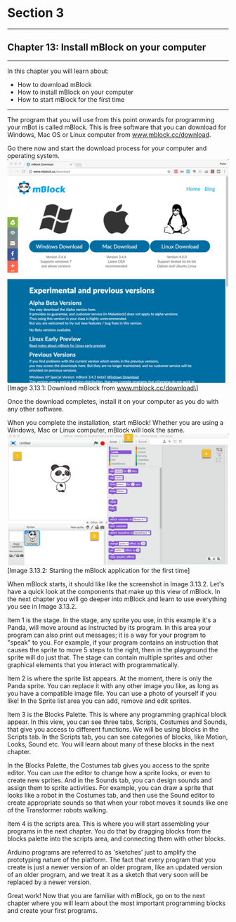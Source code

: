 # Section 3

---

## Chapter 13: Install mBlock on your computer

---

In this chapter you will learn about:

* How to download mBlock
* How to install mBlock on your computer
* How to start mBlock for the first time

---

The program that you will use from this point onwards for programming your mBot is called mBlock. This is free software that you can download for Windows, Mac OS or Linux computer from www.mblock.cc/download.

Go there now and start the download process for your computer and operating system.![](/assets/2017-03-22_14-40-54.png)\[Image 3.13.1: Download mBlock from www.mblock.cc/download\]

Once the download completes, install it on your computer as you do with any other software. 

  
When you complete the installation, start mBlock! Whether you are using a Windows, Mac or Linux computer, mBlock will look the same.![](/assets/2017-03-22_14-59-14.png)\[Image 3.13.2: Starting the mBlock application for the first time\]

When mBlock starts, it should like like the screenshot in Image 3.13.2. Let's have a quick look at the components that make up this view of mBlock. In the next chapter you will go deeper into mBlock and learn to use everything you see in Image 3.13.2.

Item 1 is the stage. In the stage, any sprite you use, in this example it's a Panda, will move around as instructed by its program. In this area your program can also print out messages; it is a way for your program to "speak" to you. For example, if your program contains an instruction that causes the sprite to move 5 steps to the right, then in the playground the sprite will do just that. The stage can contain multiple sprites and other graphical elements that you interact with programmatically.

Item 2 is where the sprite list appears. At the moment, there is only the Panda sprite. You can replace it with any other image you like, as long as you have a compatible image file. You can use a photo of yourself if you like! In the Sprite list area you can add, remove and edit sprites.

Item 3 is the Blocks Palette. This is where any programming graphical block appear. In this view, you can see three tabs, Scripts, Costumes and Sounds, that give you access to different functions. We will be using blocks in the Scripts tab. In the Scripts tab, you can see categories of blocks, like Motion, Looks, Sound etc. You will learn about many of these blocks in the next chapter. 

In the Blocks Palette, the Costumes tab gives you access to the sprite editor. You can use the editor to change how a sprite looks, or even to create new sprites. And in the Sounds tab, you can design sounds and assign them to sprite activities. For example, you can draw a sprite that looks like a robot in the Costumes tab, and then use the Sound editor to create appropriate sounds so that when your robot moves it sounds like one of the Transformer robots walking.

Item 4 is the scripts area. This is where you will start assembling your programs in the next chapter. You do that by dragging blocks from the blocks palette into the scripts area, and connecting them with other blocks.

Arduino programs are referred to as 'sketches' just to amplify the prototyping nature of the platform. The fact that every program that you create is just a newer version of an older program, like an updated version of an older program, and we treat it as a sketch that very soon will be replaced by a newer version.  


Great work! Now that you are familiar with mBlock, go on to the next chapter where you will learn about the most important programming blocks and create your first programs.



